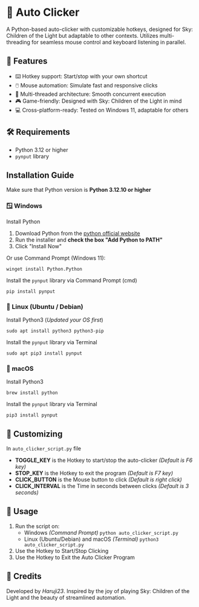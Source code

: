 # 📌 Auto Clicker

A Python-based auto-clicker with customizable hotkeys, designed for Sky: Children of the Light but adaptable to other contexts. Utilizes multi-threading for seamless mouse control and keyboard listening in parallel.

## 🚀 Features
* ⌨️ Hotkey support: Start/stop with your own shortcut
* 🖱️ Mouse automation: Simulate fast and responsive clicks
* 🧵 Multi-threaded architecture: Smooth concurrent execution
* 🎮 Game-friendly: Designed with Sky: Children of the Light in mind
* 💻 Cross-platform-ready: Tested on Windows 11, adaptable for others

## 🛠️ Requirements
* Python 3.12 or higher
* `pynput` library

## Installation Guide
Make sure that Python version is **Python 3.12.10 or higher**

### 🪟 Windows
Install Python  
  1. Download Python from the [python official website](https://www.python.org/downloads/)
  2. Run the installer and **check the box "Add Python to PATH"**
  3. Click "Install Now"

Or use Command Prompt (Windows 11):  
```Cmd
winget install Python.Python
```

Install the `pynput` library via Command Prompt (cmd)
```Cmd
pip install pynput
```

### 🐧 Linux (Ubuntu / Debian)
Install Python3 (*Updated your OS first*)
```Sh
sudo apt install python3 python3-pip
```
Install the `pynput` library via Terminal
```Sh
sudo apt pip3 install pynput
```

### 🍎 macOS 
Install Python3
```Sh
brew install python
```
Install the `pynput` library via Terminal
```Sh
pip3 install pynput
```

## 🔧 Customizing
In `auto_clicker_script.py` file
* **TOGGLE_KEY** is the Hotkey to start/stop the auto-clicker *(Default is F6 key)*
* **STOP_KEY** is the Hotkey to exit the program *(Default is F7 key)*
* **CLICK_BUTTON** is the Mouse button to click *(Default is right click)*
* **CLICK_INTERVAL** is the Time in seconds between clicks *(Default is 3 seconds)*

## 🎯 Usage
1. Run the script on:  
   - Windows *(Command Prompt)* 
`python auto_clicker_script.py`  
   - Linux (Ubuntu/Debian) and macOS *(Terminal)*
`python3 auto_clicker_script.py`
2. Use the Hotkey to Start/Stop Clicking
3. Use the Hotkey to Exit the Auto Clicker Program

## 🙌 Credits
Developed by *Haruji23*. Inspired by the joy of playing Sky: Children of the Light and the beauty of streamlined automation.
